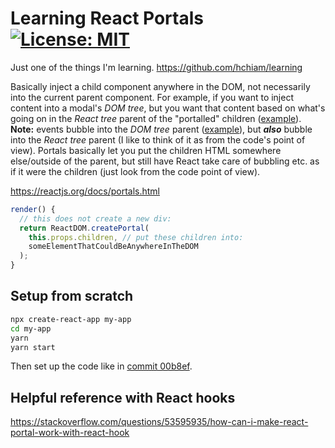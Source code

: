 # Learning React Portals [![License: MIT](https://img.shields.io/badge/License-MIT-yellow.svg?style=for-the-badge)](https://github.com/hchiam/learning-react-portals/blob/main/LICENSE)

Just one of the things I'm learning. <https://github.com/hchiam/learning>

Basically inject a child component anywhere in the DOM, not necessarily into the current parent component. For example, if you want to inject content into a modal's _DOM tree_, but you want that content based on what's going on in the _React tree_ parent of the "portalled" children ([example](https://codepen.io/gaearon/pen/yzMaBd?editors=1010)). **Note:** events bubble into the _DOM tree_ parent ([example](https://codepen.io/gaearon/pen/jGBWpE?editors=1010)), but **_also_** bubble into the _React tree_ parent (I like to think of it as from the code's point of view). Portals basically let you put the children HTML somewhere else/outside of the parent, but still have React take care of bubbling etc. as if it were the children (just look from the code point of view).

<https://reactjs.org/docs/portals.html>

```jsx
render() {
  // this does not create a new div:
  return ReactDOM.createPortal(
    this.props.children, // put these children into:
    someElementThatCouldBeAnywhereInTheDOM
  );
}
```

## Setup from scratch

```bash
npx create-react-app my-app
cd my-app
yarn
yarn start
```

Then set up the code like in [commit 00b8ef](https://github.com/hchiam/learning-react-portals/commit/00b8ef76ac2e4f44bc38cc13832dad4cfeddd23b).

## Helpful reference with React hooks

<https://stackoverflow.com/questions/53595935/how-can-i-make-react-portal-work-with-react-hook>
